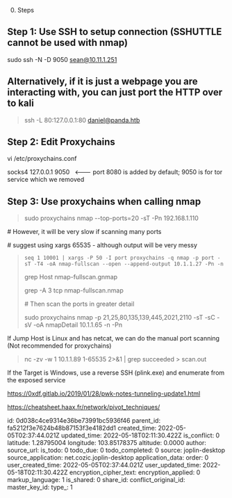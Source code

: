 0. Steps

## Step 1: Use SSH to setup connection (SSHUTTLE cannot be used with nmap)

sudo ssh -N -D 9050 sean@10.11.1.251

## Alternatively, if it is just a webpage you are interacting with, you can just port the HTTP over to kali

> ssh -L 80:127.0.0.1:80 daniel@panda.htb  

## Step 2: Edit Proxychains

vi /etc/proxychains.conf

socks4 127.0.0.1 9050   <--- port 8080 is added by default; 9050 is for tor service which we removed

## Step 3: Use proxychains when calling nmap

> sudo proxychains nmap --top-ports=20 -sT -Pn 192.168.1.110

\# However, it will be very slow if scanning many ports

\# suggest using xargs 65535 - although output will be very messy

> `seq 1 10001 | xargs -P 50 -I port proxychains -q nmap -p port -sT -T4 -oA nmap-fullscan --open --append-output 10.1.1.27 -Pn -n`
> 
> grep Host nmap-fullscan.gnmap
> 
> grep -A 3 tcp nmap-fullscan.nmap
> 
> \# Then scan the ports in greater detail
> 
> sudo proxychains nmap -p 21,25,80,135,139,445,2021,2110 -sT -sC -sV -oA nmapDetail 10.1.1.65 -n -Pn

If Jump Host is Linux and has netcat, we can do the manual port scanning (Not recommended for proxychains)

> nc -zv -w 1 10.1.1.89 1-65535 2>&1 | grep succeeded > scan.out

If the Target is Windows, use a reverse SSH (plink.exe) and enumerate from the exposed service

https://0xdf.gitlab.io/2019/01/28/pwk-notes-tunneling-update1.html

https://cheatsheet.haax.fr/network/pivot_techniques/

id: 0d038c4ce9314e36be73991bc5936f46
parent_id: fa5212f3e7624b48b87153f3e4182dd1
created_time: 2022-05-05T02:37:44.021Z
updated_time: 2022-05-18T02:11:30.422Z
is_conflict: 0
latitude: 1.28795004
longitude: 103.85178375
altitude: 0.0000
author: 
source_url: 
is_todo: 0
todo_due: 0
todo_completed: 0
source: joplin-desktop
source_application: net.cozic.joplin-desktop
application_data: 
order: 0
user_created_time: 2022-05-05T02:37:44.021Z
user_updated_time: 2022-05-18T02:11:30.422Z
encryption_cipher_text: 
encryption_applied: 0
markup_language: 1
is_shared: 0
share_id: 
conflict_original_id: 
master_key_id: 
type_: 1